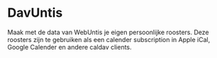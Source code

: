 # DavUntis
Maak met de data van WebUntis je eigen persoonlijke roosters. Deze roosters zijn te gebruiken als een calender subscription in Apple iCal, Google Calender en andere caldav clients.
